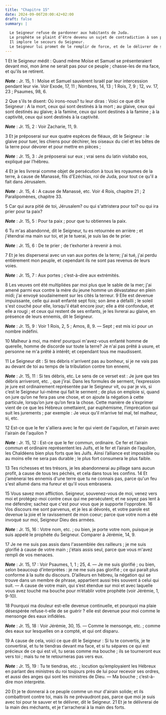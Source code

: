 ```yaml
---
title: "Chapitre 15"
date: 2024-09-06T20:00:42+02:00
draft: false
summary: |
  
  Le Seigneur refuse de pardonner aux habitants de Juda.
  Le prophète se plaint d’être devenu un sujet de contradiction à son peuple.
  Il implore le secours du Seigneur.
  Le Seigneur lui promet de le remplir de force, et de le délivrer de ses ennemis.
---
```



1 Et le Seigneur médit : Quand même Moïse et Samuel se présenteraient devant moi, mon âme ne serait pas pour ce peuple ; chasse-les de ma face, et qu'ils se retirent.

***Note*** :  Jr. 15, 1 : Moïse et Samuel sauvèrent Israël par leur intercession pendant leur vie. Voir Exode, 17, 11 ; Nombres, 14, 13 ; 1 Rois, 7, 9 ; 12, vv. 17, 23 ; Psaumes, 98, 6.

2 Que s'ils te disent: Où irons-nous? tu leur diras : Voici ce que dit le Seigneur : A la mort, ceux qui sont destinés à la mort ; au glaive, ceux qui sont destinés au glaive; à la famine, ceux qui sont destinés à la famine ; à la captivité, ceux qui sont destinés à la captivité.

***Note*** :  Jr. 15, 2 : Voir Zacharie, 11, 9.

3 Et je préposerai sur eux quatre espèces de fléaux, dit le Seigneur : le glaive pour tuer, les chiens pour déchirer, les oiseaux du ciel et les bêtes de la terre pour dévorer et pour mettre en pièces ;

***Note*** :  Jr. 15, 3 : Je préposerai sur eux ; vrai sens du latin visitabo eos, expliqué par l’hébreu.

4 Et je les livrerai comme objet de persécution à tous les royaumes de la terre, à cause de Manassé, fils d'Ezéchias, roi de Juda, pour tout ce qu'il a fait dans Jérusalem.

***Note*** :  Jr. 15, 4 : A cause de Manassé, etc. Voir 4 Rois, chapitre 21 ; 2 Paralipomènes, chapitre 33.


5 Car qui aura pitié de toi, Jérusalem? ou qui s'attristera pour toi? ou qui ira prier pour ta paix?

***Note*** :  Jr. 15, 5 : Pour ta paix ; pour que tu obtiennes la paix.


6 Tu m'as abandonné, dit le Seigneur, tu es retournée en arrière ; et j'étendrai ma main sur toi, et je te tuerai, je suis las de te prier.

***Note*** :  Jr. 15, 6 : De te prier ; de t’exhorter à revenir à moi.

7 Et je les disperserai avec un van aux portes de la terre; j'ai tué, j'ai perdu entièrement mon peuple, et cependant ils ne sont pas revenus de leurs voies.

***Note*** :  Jr. 15, 7 : Aux portes ; c’est-à-dire aux extrémités.

8 Les veuves ont été multipliées par moi plus que le sable de la mer; j'ai amené parmi eux contre la mère du jeune homme un dévastateur en plein midi; j'ai envoyé soudainement sur les cités la terreur. 9 Elle est devenue impuissante, celle qui avait enfanté sept fois; son âme a défailli ; le soleil s'est couché pour elle, lorsqu'il était encore jour; elle a été confondue, et elle a rougi ; et ceux qui restent de ses enfants, je les livrerai au glaive, en présence de leurs ennemis, dit le Seigneur.

***Note*** :  Jr. 15, 9 : Voir 1 Rois, 2, 5 ; Amos, 8, 9. ― Sept ; est mis ici pour un nombre indéfini.


10 Malheur à moi, ma mère! pourquoi m'avez-vous enfanté homme de querelle, homme de discorde sur toute la terre? Je n'ai pas prêté à usure, et personne ne m'a prêté à intérêt; et cependant tous me maudissent.


11 Le Seigneur dit : Si tes débris n'arrivent pas au bonheur, si je ne vais pas au devant de toi au temps de la tribulation contre ton ennemi,

***Note*** :  Jr. 15, 11 : Si tes débris, etc. Le sens de ce verset est : Je jure que tes débris arriveront, etc. , que j’irai. Dans les formules de serment, l’expression je jure est ordinairement représentée par le Seigneur vit, ou par je vis, si c’est le Seigneur lui-même qui fait le serment ; de plus on emploie si, quand on jure qu’on ne fera pas une chose, et on ajoute la négation à cette particule, lorsqu’on jure qu’on fera la chose. Cette manière de s’exprimer vient de ce que les Hébreux omettaient, par euphémisme, l’imprécation qui suit les jurements ; par exemple : Je veux qu’il m’arrive tel mal, tel malheur, si, etc.


12 Est-ce que le fer s'alliera avec le fer qui vient de l'aquilon, et l'airain avec l'airain de l'aquilon ?

***Note*** :  Jr. 15, 12 : Est-ce que le fer commun, ordinaire. Ce fer et l’airain commun et ordinaire représentent les Juifs, et le fer et l’airain de l’aquilon, les Chaldéens bien plus forts que les Juifs. Ainsi l’alliance est impossible ou au moins elle ne sera pas durable ; le plus fort consumera le plus faible.

13 Tes richesses et tes trésors, je les abandonnerai au pillage sans aucun profit, à cause de tous tes péchés, et cela dans tous les confins. 14 Et j'amènerai tes ennemis d'une terre que tu ne connais pas, parce qu'un feu s'est allumé dans ma fureur et qu'il vous embrasera.


15 Vous savez mon affliction. Seigneur, souvenez-vous de moi, venez vers moi et protégez-moi contre ceux qui me persécutent; et ne soyez pas lent à me défendre; sachez que c'est pour vous que je supporte l'opprobre. 16 Vos discours me sont parvenus, et je les ai dévorés, et votre parole est devenue la joie et le ravissement de mon coeur; parce que votre nom a été invoqué sur moi, Seigneur Dieu des armées.

***Note*** :  Jr. 15, 16 : Votre nom, etc. ; ou bien, je porte votre nom, puisque je suis appelé le prophète du Seigneur. Comparer à Jérémie, 14, 9.

17 Je ne me suis pas assis dans l'assemblée des railleurs ; je me suis glorifié à cause de votre main ; j'étais assis seul, parce que vous m'avez rempli de vos menaces.

***Note*** :  Jr. 15, 17 : Voir Psaumes, 1, 1 ; 25, 4. ― Je me suis glorifié ; ou bien, selon beaucoup d’interprètes : je ne me suis pas glorifié ; ce qui paraît plus conforme à la suite du discours. D’ailleurs en hébreu, la négation qui se trouve dans un membre de phrase, appartient aussi très souvent à celui qui suit. ― A cause de votre main, qui s’est étendue sur moi et avec laquelle vous avez touché ma bouche pour m’établir votre prophète (voir Jérémie, 1, 9-10).

18 Pourquoi ma douleur est-elle devenue continuelle, et pourquoi ma plaie désespérée refuse-t-elle de se guérir ? elle est devenue pour moi comme le mensonge des eaux infidèles.

***Note*** :  Jr. 15, 18 : Voir Jérémie, 30, 15. ― Comme le mensonge, etc. ; comme des eaux sur lesquelles on a compté, et qui ont disparu.


19 A cause de cela, voici ce que dit le Seigneur : Si tu te convertis, je te convertirai, et tu te tiendras devant ma face, et si tu sépares ce qui est précieux de ce qui est vil, tu seras comme ma bouche ; ils se tourneront eux vers toi ; mais tu ne te retourneras pas vers eux.

***Note*** :  Jr. 15, 19 : Tu te tiendras, etc. ; locution qu’employaient les Hébreux en parlant des ministres du roi toujours près de lui pour recevoir ses ordres, et aussi des anges qui sont les ministres de Dieu. ― Ma bouche ; c’est-à-dire mon interprète.

20 Et je te donnerai à ce peuple comme un mur d'airain solide; et ils combattront contre toi, mais ils ne prévaudront pas, parce que moi je suis avec toi pour te sauver et te délivrer, dit le Seigneur. 21 Et je te délivrerai de la main des méchants, et je t'arracherai à la main des forts.

